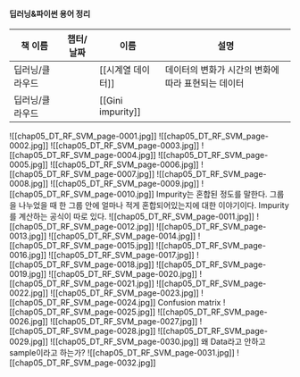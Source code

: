 #### 딥러닝&파이썬 용어 정리
|책 이름|챕터/날짜|이름|설명|
|---|---|---|---|
|딥러닝/클라우드||[[시계열 데이터]]|데이터의 변화가 시간의 변화에 따라 표현되는 데이터|
|딥러닝/클라우드||[[Gini impurity]]||
  
  
![[chap05_DT_RF_SVM_page-0001.jpg]]
![[chap05_DT_RF_SVM_page-0002.jpg]]
![[chap05_DT_RF_SVM_page-0003.jpg]]
![[chap05_DT_RF_SVM_page-0004.jpg]]
![[chap05_DT_RF_SVM_page-0005.jpg]]
![[chap05_DT_RF_SVM_page-0006.jpg]]
![[chap05_DT_RF_SVM_page-0007.jpg]]
![[chap05_DT_RF_SVM_page-0008.jpg]]
![[chap05_DT_RF_SVM_page-0009.jpg]]
![[chap05_DT_RF_SVM_page-0010.jpg]]
Impurity는 혼합된 정도를 말한다.
그룹을 나누었을 때 한 그룹 안에 얼마나 적게 혼합되어있는지에 대한 이야기이다.
Impurity를 계산하는 공식이 따로 있다.
![[chap05_DT_RF_SVM_page-0011.jpg]]
![[chap05_DT_RF_SVM_page-0012.jpg]]
![[chap05_DT_RF_SVM_page-0013.jpg]]
![[chap05_DT_RF_SVM_page-0014.jpg]]
![[chap05_DT_RF_SVM_page-0015.jpg]]
![[chap05_DT_RF_SVM_page-0016.jpg]]
![[chap05_DT_RF_SVM_page-0017.jpg]]
![[chap05_DT_RF_SVM_page-0018.jpg]]
![[chap05_DT_RF_SVM_page-0019.jpg]]
![[chap05_DT_RF_SVM_page-0020.jpg]]
![[chap05_DT_RF_SVM_page-0021.jpg]]
![[chap05_DT_RF_SVM_page-0022.jpg]]
![[chap05_DT_RF_SVM_page-0023.jpg]]
![[chap05_DT_RF_SVM_page-0024.jpg]]
Confusion matrix
![[chap05_DT_RF_SVM_page-0025.jpg]]
![[chap05_DT_RF_SVM_page-0026.jpg]]
![[chap05_DT_RF_SVM_page-0027.jpg]]
![[chap05_DT_RF_SVM_page-0028.jpg]]
![[chap05_DT_RF_SVM_page-0029.jpg]]
![[chap05_DT_RF_SVM_page-0030.jpg]]
왜 Data라고 안하고 sample이라고 하는가?
![[chap05_DT_RF_SVM_page-0031.jpg]]
![[chap05_DT_RF_SVM_page-0032.jpg]]